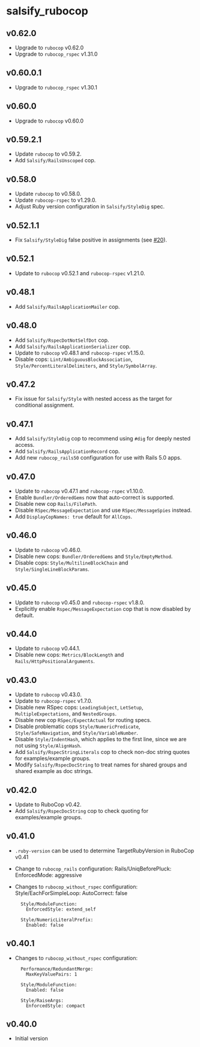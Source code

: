 # salsify_rubocop

## v0.62.0
- Upgrade to `rubocop` v0.62.0
- Upgrade to `rubocop_rspec` v1.31.0

## v0.60.0.1
- Upgrade to `rubocop_rspec` v1.30.1

## v0.60.0
- Upgrade to `rubocop` v0.60.0

## v0.59.2.1
- Update `rubocop` to v0.59.2.
- Add `Salsify/RailsUnscoped` cop.

## v0.58.0
- Update `rubocop` to v0.58.0.
- Update `rubocop-rspec` to v1.29.0.
- Adjust Ruby version configuration in `Salsify/StyleDig` spec.

## v0.52.1.1
- Fix `Salsify/StyleDig` false positive in assignments (see [#20](https://github.com/salsify/salsify_rubocop/issues/20)).

## v0.52.1
- Update to `rubocop` v0.52.1 and `rubocop-rspec` v1.21.0.

## v0.48.1
- Add `Salsify/RailsApplicationMailer` cop.

## v0.48.0
- Add `Salsify/RspecDotNotSelfDot` cop.
- Add `Salsify/RailsApplicationSerializer` cop.
- Update to `rubocop` v0.48.1 and `rubocop-rspec` v1.15.0.
- Disable cops: `Lint/AmbiguousBlockAssociation`, `Style/PercentLiteralDelimiters`,
  and `Style/SymbolArray`.

## v0.47.2
- Fix issue for `Salsify/Style` with nested access as the target for
  conditional assignment.

## v0.47.1
- Add `Salsify/StyleDig` cop to recommend using `#dig` for deeply nested access.
- Add `Salsify/RailsApplicationRecord` cop.
- Add new `rubocop_rails50` configuration for use with Rails 5.0 apps.

## v0.47.0
- Update to `rubocop` v0.47.1 and `rubocop-rspec` v1.10.0.
- Enable `Bundler/OrderedGems` now that auto-correct is supported.
- Disable new cop `Rails/FilePath`.
- Disable `RSpec/MessageExpectation` and use `RSpec/MessageSpies` instead.
- Add `DisplayCopNames: true` default for `AllCops`.

## v0.46.0
- Update to `rubocop` v0.46.0.
- Disable new cops: `Bundler/OrderedGems` and `Style/EmptyMethod`.
- Disable cops: `Style/MultilineBlockChain` and `Style/SingleLineBlockParams`.

## v0.45.0
- Update to `rubocop` v0.45.0 and `rubocop-rspec` v1.8.0.
- Explicitly enable `Rspec/MessageExpectation` cop that is now disabled
  by default.

## v0.44.0
- Update to `rubocop` v0.44.1.
- Disable new cops: `Metrics/BlockLength` and
  `Rails/HttpPositionalArguments`.

## v0.43.0
- Update to `rubocop` v0.43.0.
- Update to `rubocop-rspec` v1.7.0.
- Disable new RSpec cops: `LeadingSubject`, `LetSetup`, `MultipleExpectations`,
  and `NestedGroups`.
- Disable new cop `RSpec/ExpectActual` for routing specs.
- Disable problematic cops `Style/NumericPredicate`, `Style/SafeNavigation`,
  and `Style/VariableNumber`.
- Disable `Style/IndentHash`, which applies to the first line, since we are not
  using `Style/AlignHash`.
- Add `Salsify/RspecStringLiterals` cop to check non-doc string quotes for
  examples/example groups.
- Modify `Salsify/RspecDocString` to treat names for shared groups and shared
  example as doc strings.

## v0.42.0
- Update to RuboCop v0.42.
- Add `Salsify/RspecDocString` cop to check quoting for examples/example groups.

## v0.41.0
- `.ruby-version` can be used to determine TargetRubyVersion in RuboCop v0.41
- Change to `rubocop_rails` configuration:
        Rails/UniqBeforePluck:
          EnforcedMode: aggressive

- Changes to `rubocop_without_rspec` configuration:
        Style/EachForSimpleLoop:
          AutoCorrect: false

        Style/ModuleFunction:
          EnforcedStyle: extend_self

        Style/NumericLiteralPrefix:
          Enabled: false

## v0.40.1
- Changes to `rubocop_without_rspec` configuration:

        Performance/RedundantMerge:
          MaxKeyValuePairs: 1

        Style/ModuleFunction:
          Enabled: false

        Style/RaiseArgs:
          EnforcedStyle: compact

## v0.40.0
- Initial version
